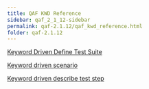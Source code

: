```yaml
---
title: QAF KWD Reference
sidebar: qaf_2_1_12-sidebar
permalink: qaf-2.1.12/qaf_kwd_reference.html
folder: qaf-2.1.12
---
```


[Keyword Driven Define Test Suite](keyword_driven_define_test_suite.html)

[Keyword driven scenario](keyword_driven_scenario.html)

[Keyword driven describe test step](keyword_driven_describe_test_step.html)

 
